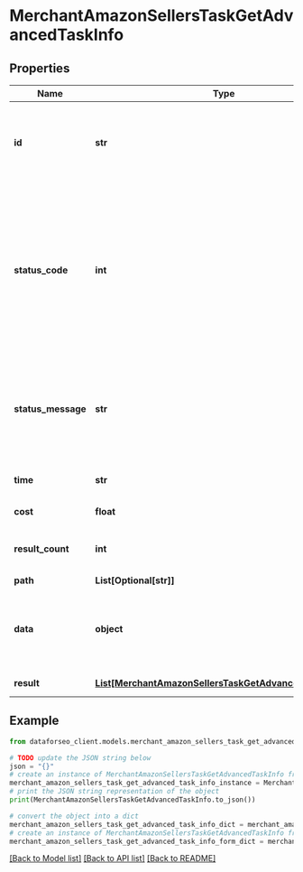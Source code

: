 # MerchantAmazonSellersTaskGetAdvancedTaskInfo


## Properties

Name | Type | Description | Notes
------------ | ------------- | ------------- | -------------
**id** | **str** | task identifier unique task identifier in our system in the UUID format | [optional] 
**status_code** | **int** | status code of the task generated by DataForSEO, can be within the following range: 10000-60000 you can find the full list of the response codes here | [optional] 
**status_message** | **str** | informational message of the task you can find the full list of general informational messages here | [optional] 
**time** | **str** | execution time, seconds | [optional] 
**cost** | **float** | total tasks cost, USD | [optional] 
**result_count** | **int** | number of elements in the result array | [optional] 
**path** | **List[Optional[str]]** | URL path | [optional] 
**data** | **object** | contains the same parameters that you specified in the POST request | [optional] 
**result** | [**List[MerchantAmazonSellersTaskGetAdvancedResultInfo]**](MerchantAmazonSellersTaskGetAdvancedResultInfo.md) | array of results | [optional] 

## Example

```python
from dataforseo_client.models.merchant_amazon_sellers_task_get_advanced_task_info import MerchantAmazonSellersTaskGetAdvancedTaskInfo

# TODO update the JSON string below
json = "{}"
# create an instance of MerchantAmazonSellersTaskGetAdvancedTaskInfo from a JSON string
merchant_amazon_sellers_task_get_advanced_task_info_instance = MerchantAmazonSellersTaskGetAdvancedTaskInfo.from_json(json)
# print the JSON string representation of the object
print(MerchantAmazonSellersTaskGetAdvancedTaskInfo.to_json())

# convert the object into a dict
merchant_amazon_sellers_task_get_advanced_task_info_dict = merchant_amazon_sellers_task_get_advanced_task_info_instance.to_dict()
# create an instance of MerchantAmazonSellersTaskGetAdvancedTaskInfo from a dict
merchant_amazon_sellers_task_get_advanced_task_info_form_dict = merchant_amazon_sellers_task_get_advanced_task_info.from_dict(merchant_amazon_sellers_task_get_advanced_task_info_dict)
```
[[Back to Model list]](../README.md#documentation-for-models) [[Back to API list]](../README.md#documentation-for-api-endpoints) [[Back to README]](../README.md)


